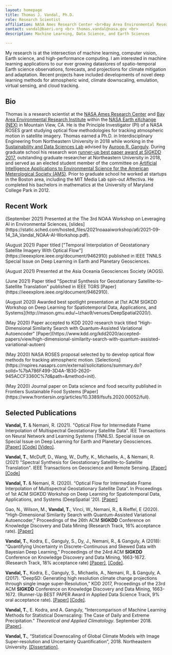 ```yaml
---
layout: homepage
title: Thomas J. Vandal, Ph.D.
role: Research Scientist
affiliation: NASA Ames Research Center <br>Bay Area Environmental Research Institute <br> Moffett Field, CA 94035
contact: vandal@baeri.org <br> thomas.vandal@nasa.gov <br> 
description: Machine Learning, Data Science, and Earth Sciences

---
```


My research is at the intersection of machine learning, computer vision, Earth science, and high-performance computing. I am interested in machine learning applications to our ever growing datastores of spatio-temporal Earth science observations, forecasts, and projections for climate mitigation and adaptation. Recent projects have included developments of novel deep learning methods for atmospheric wind, climate downscaling, emulation, virtual sensing, and cloud tracking. 

## Bio

Thomas is a research scientist at the [NASA Ames Research Center](https://www.nasa.gov/ames/) and [Bay Area Environmental Research Institute](https://baeri.org/) within the [NASA Earth eXchange (NEX)](https://www.nasa.gov/nex) in Mountain View, CA. He is the Principle Investigator (PI) of a NASA ROSES grant studying optical flow methodologies for tracking atmospheric motion in satellite imagery. Thomas earned a Ph.D. in Interdisciplinary Engineering from Northeastern University in 2018 while working in the [Sustainability and Data Sciences Lab](https://web.northeastern.edu/sds/) advised by [Auroop R. Ganguly](https://coe.northeastern.edu/people/ganguly-auroop/). During graduate school his research won [runner-up best paper award at SIGKDD 2017](https://www.kdd.org/awards/view/2017-sigkdd-best-paper-award-winners), outstanding graduate researcher at Northeastern University in 2018, and served as an elected student member of the committee on [Artificial Intelligence Applications to Environmental Science for the American Meterological Society (AMS)](https://www.ametsoc.org/index.cfm/stac/committees/committee-on-artificial-intelligence-applications-to-environmental-science/membership/). Prior to graduate school he worked at startups in the Boston area, including the MIT Media Lab spin-out Affectiva.  He completed his bachelors in mathematics at the University of Maryland College Park in 2012.

## Recent Work
<p>(September 2021) Presented at the The 3rd NOAA Workshop on Leveraging AI in Environmental Sciences, [slides](https://static.sched.com/hosted_files/2021noaaaiworkshop/a6/2021-09-14_3A_Vandal_NOAA-AI-Workshop.pdf).</p>
<p>(August 2021) Paper titled ["Temporal Interpolation of Geostationary Satellite Imagery With Optical Flow"](https://ieeexplore.ieee.org/document/9462910) published in IEEE TNNLS Special Issue on Deep Learning in Earth and Planetary Geosciences.</p>
<p>(August 2021) Presented at the Asia Oceania Geosciences Society (AOGS).</p>
<p>(June 2021) Paper titled "Spectral Synthesis for Geostationary Satellite-to-Satellite Translation" published in IEEE TGRS [Paper](https://ieeexplore.ieee.org/document/9462910).</p>
<p>(August 2020) Awarded best spotlight presentation at [1st ACM SIGKDD Workshop on Deep Learning for Spatiotemporal Data, Applications, and Systems](http://mason.gmu.edu/~lzhao9/venues/DeepSpatial2020/).</p>
<p>(May 2020) Paper accepted to KDD 2020 research track titled "High-Dimensional Similarity Search with Quantum-Assisted Variational Autoencoder" [Paper](https://www.kdd.org/kdd2020/accepted-papers/view/high-dimensional-similarity-search-with-quantum-assisted-variational-autoen)</p>
<p>(May 2020) NASA ROSES proposal selected by to develop optical flow methods for tracking atmospheric motion. [Selections](https://nspires.nasaprs.com/external/solicitations/summary.do?solId=%7bA786F499-3D4A-1B30-2620-945ACCF3360C%7d&path=&method=init). </p>
<p>(May 2020) Journal paper on Data science and food security published in Frontiers Sustainable Food Systems [Paper](https://www.frontiersin.org/articles/10.3389/fsufs.2020.00052/full).</p>

## Selected Publications

**Vandal, T.** & Nemani, R. (2021). "Optical Flow for Intermediate Frame Interpolation of Multispectral Geostationary Satellite Data". IEE Transactions on Neural Network and Learning Systems (TNNLS). Special issue on Special Issue on Deep Learning for Earth and Planetary Geosciences. [[Paper]](https://ieeexplore.ieee.org/document/9511282) [[Code]](https://github.com/tjvandal/geostationary-superslomo) [[Video]](https://www.youtube.com/watch?v=NeMXPQw3CJU&ab_channel=ThomasVandal).

**Vandal, T.**, McDuff, D., Wang, W., Duffy, K., Michaelis, A., & Nemani, R. (2021) "Spectral Synthesis for Geostationary Satellite-to-Satellite Translation". IEEE Transactions on Geoscience and Remote Sensing. [[Paper]](https://ieeexplore.ieee.org/document/9462910) [[Code]](https://github.com/tjvandal/unsupervised-spectral-synthesis)

**Vandal, T.** & Nemani, R. (2020). “Optical Flow for Intermediate Frame Interpolation of Multispectral Geostationary Satellite Data”. In Proceedings of 1st ACM SIGKDD Workshop on Deep Learning for Spatiotemporal Data, Applications, and Systems (DeepSpatial ’20). [[Paper]](http://mason.gmu.edu/~lzhao9/venues/DeepSpatial2020/papers/DeepSpatial_paper_6_camera_ready.pdf)

Gao, N., Wilson, M., **Vandal, T.**, Vinci, W., Nemani, R., & Rieffel, E (2020). "High-Dimensional Similarity Search with Quantum-Assisted Variational Autoencoder," Proceedings of the 26th ACM **SIGKDD** Conference on Knowledge Discovery and Data Mining (Research Track, 16% acceptance rate). [[Paper]](https://www.kdd.org/kdd2020/accepted-papers/view/high-dimensional-similarity-search-with-quantum-assisted-variational-autoen)

**Vandal, T.**, Kodra, E., Ganguly, S., Dy, J., Nemani, R., & Ganguly, A (2018): “Quantifying Uncertainty in Discrete-Continuous and Skewed Data with Bayesian Deep Learning,” Proceedings of the 24rd ACM **SIGKDD** Conference on Knowledge Discovery and Data Mining, 1663-1672. (Research Track, 18% acceptance rate) [[Paper]](https://www.kdd.org/kdd2018/accepted-papers/view/quantifying-uncertainty-in-discrete-continuous-and-skewed-data-with-bayesia), [[Code]](https://github.com/tjvandal/discrete-continuous-bdl).

**Vandal, T.**, Kodra, E., Ganguly, S., Michaelis, A., Nemani, R., & Ganguly, A. (2017). “DeepSD: Generating high resolution climate change projections through single image super-Resolution,” KDD 2017, Proceedings of the 23rd ACM **SIGKDD** Conference on Knowledge Discovery and Data Mining, 1663-1672. (Runner-Up BEST PAPER Award in Applied Data Science Track, 9% oral acceptance rate). [[Paper]](https://www.kdd.org/kdd2017/papers/view/deepsd-generating-high-resolution-climate-change-projections-through-single) [[Code]](https://github.com/tjvandal/deepsd).

**Vandal, T.**, E. Kodra, and A. Ganguly, "Intercomparison of Machine Learning Methods for Statistical Downscaling: The Case of Daily and Extreme Precipitation." *Theoretical and Applied Climatology*. September 2018. [[Paper]](https://link.springer.com/article/10.1007/s00704-018-2613-3).

**Vandal, T.**, “Statistical Downscaling of Global Climate Models with Image Super-resolution and Uncertainty Quantification”, 2018. Northeastern University. [[Dissertation]](./papers/vandal_dissertation_2018.pdf).
